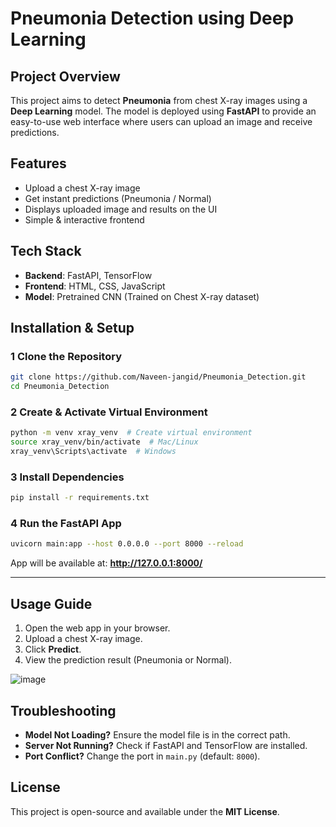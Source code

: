# Pneumonia Detection using Deep Learning

##  Project Overview
This project aims to detect **Pneumonia** from chest X-ray images using a **Deep Learning** model. The model is deployed using **FastAPI** to provide an easy-to-use web interface where users can upload an image and receive predictions.

##  Features
- Upload a chest X-ray image
- Get instant predictions (Pneumonia / Normal)
- Displays uploaded image and results on the UI
- Simple & interactive frontend

##  Tech Stack
- **Backend**: FastAPI, TensorFlow
- **Frontend**: HTML, CSS, JavaScript
- **Model**: Pretrained CNN (Trained on Chest X-ray dataset)

##  Installation & Setup

### 1️ Clone the Repository
```sh
git clone https://github.com/Naveen-jangid/Pneumonia_Detection.git
cd Pneumonia_Detection
```

### 2️ Create & Activate Virtual Environment
```sh
python -m venv xray_venv  # Create virtual environment
source xray_venv/bin/activate  # Mac/Linux
xray_venv\Scripts\activate  # Windows
```

### 3️ Install Dependencies
```sh
pip install -r requirements.txt
```

### 4️ Run the FastAPI App
```sh
uvicorn main:app --host 0.0.0.0 --port 8000 --reload
```
App will be available at: **http://127.0.0.1:8000/**

---
## Usage Guide
1. Open the web app in your browser.
2. Upload a chest X-ray image.
3. Click **Predict**.
4. View the prediction result (Pneumonia or Normal).

![image](https://github.com/user-attachments/assets/05fdbed0-9602-4090-b03c-5262c6cff581)

## Troubleshooting
- **Model Not Loading?** Ensure the model file is in the correct path.
- **Server Not Running?** Check if FastAPI and TensorFlow are installed.
- **Port Conflict?** Change the port in `main.py` (default: `8000`).

## License
This project is open-source and available under the **MIT License**.
